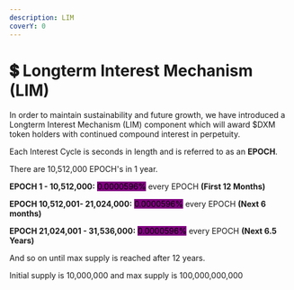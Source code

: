 ```yaml
---
description: LIM
coverY: 0
---
```


# 💲 Longterm Interest Mechanism (LIM)

In order to maintain sustainability and future growth, we have introduced a Longterm Interest Mechanism (LIM) component which will award $DXM token holders with continued compound interest in perpetuity.

Each Interest Cycle is seconds in length and is referred to as an **EPOCH**.&#x20;

There are 10,512,000 EPOCH's in 1 year.



**EPOCH 1 - 10,512,000:** <mark style="background-color:purple;">0.0000596%</mark> every EPOCH **(First 12 Months)**

**EPOCH 10,512,001- 21,024,000:** <mark style="background-color:purple;">0.0000596%</mark> every EPOCH **(Next 6 months)**

**EPOCH 21,024,001 - 31,536,000:** <mark style="background-color:purple;">0.0000596%</mark> every EPOCH **(Next 6.5 Years)**

And so on until max supply is reached after 12 years.

Initial supply is 10,000,000 and max supply is 100,000,000,000
